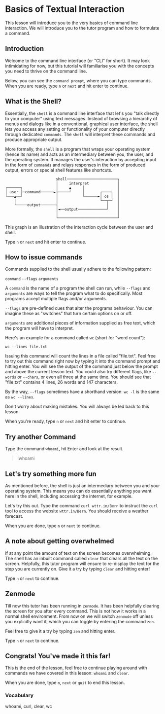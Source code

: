 # Basics of Textual Interaction

This lesson will introduce you to the very basics of command line interaction.
We will introduce you to the tutor program and how to formulate a command.

## Introduction

Welcome to the command line interface (or "CLI" for short). It may look
intimidating for now, but this tutorial will familiarise you with the concepts
you need to thrive on the command line.

Below, you can see the `command prompt`, where you can type commands. When you
are ready, type `n` or `next` and hit enter to continue.

## What is the Shell?

Essentially, the `shell` is a command line interface that let's you "talk
directly to your computer" using text messages. Instead of browsing a hierarchy
of menus and dialogs like in a conventional, graphical user interface, the
shell lets you access any setting or functionality of your computer directly
through dedicated `commands`. The `shell` will interpret these commands and
produce appropriate output.

More formally, the `shell` is a program that wraps your operating system (hence
its name) and acts as an intermediary between you, the user, and the operating
system. It manages the user's interaction by accepting input in the form of
`commands` and relays responses in the form of produced output, errors or
special shell features like shortcuts.

```
                       shell───────────────────────┐
                       │     interpret             │
┌──────┐               │     ▲     │               │
│ user ├─command──────►├─────┘     │       ┌────┐  │
└───▲──┘               │           └──────►│ os │  │
    │                  │                   └──┬─┘  │
    └─────output───────┤                      │    │
                       │◄──output─────────────┘    │
                       │                           │
                       └───────────────────────────┘
```

This graph is an illustration of the interaction cycle between the user and shell.

Type `n` or `next` and hit enter to continue.

## How to issue commands

Commands supplied to the shell usually adhere to the following pattern:

`command` `--flags` `arguments`

A `command` is the name of a program the shell can run, while `--flags` and
`arguments` are ways to tell the program what to do specifically. Most programs
accept multiple flags and/or arguments.

`--flags` are pre-defined cues that alter the programs behaviour. You can
imagine these as "switches" that turn certain options on or off.

`arguments` are additional pieces of information supplied as free text, which
the program will have to interpret.

Here's an example for a command called `wc` (short for "word count"):

`wc --lines file.txt`

Issuing this command will count the lines in a file called "file.txt". Feel
free to try out this command right now by typing it into the command prompt and
hitting enter. You will see the output of the command just below the prompt and
above the current lesson text. You could also try different flags, like
`--words` or `--chars`, or even all three at the same time. You should see that
"file.txt" contains 4 lines, 26 words and 147 characters.

By the way, `--flags` sometimes have a shorthand version: `wc -l` is the same as
`wc --lines`.

Don't worry about making mistakes. You will always be led back to this lesson.

When you're ready, type `n` or `next` and hit enter to continue.

## Try another Command

Type the command `whoami`, hit Enter and look at the result.

> !whoami

## Let's try something more fun

As mentioned before, the shell is just an intermediary between you and your
operating system. This means you can do essentially anything you want here in
the shell, including accessing the internet, for example.

Let's try this out. Type the command `curl wttr.in/Bern` to instruct the `curl` tool
to access the website `wttr.in/Bern`. You should receive a weather forecast.

When you are done, type `n` or `next` to continue.

## A note about getting overwhelmed

If at any point the amount of text on the screen becomes overwhelming. The shell
has an inbuilt command called `clear` that clears all the text on the screen.
Helpfully, this tutor program will ensure to re-display the text for the step
you are currently on. Give it a try by typing `clear` and hitting enter!

Type `n` or `next` to continue.

## Zenmode

Till now this tutor has been running in `zenmode`. It has been helpfully
clearing the screen for you after every command. This is not how it works in a
normal shell environment. From now on we will switch `zenmode` off unless you
explicitly want it, which you can toggle by entering the command `zen`.

Feel free to give it a try by typing `zen` and hitting enter.

Type `n` or `next` to continue.

## Congrats! You've made it this far!

This is the end of the lesson, feel free to continue playing around with
commands we have covered in this lesson:
`whoami` and `clear`.

When you are done, type `n`, `next` or `quit` to end this lesson.

### Vocabulary

whoami, curl, clear, wc
